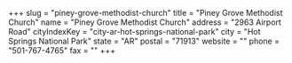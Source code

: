 +++
slug = "piney-grove-methodist-church"
title = "Piney Grove Methodist Church"
name = "Piney Grove Methodist Church"
address = "2963 Airport Road"
cityIndexKey = "city-ar-hot-springs-national-park"
city = "Hot Springs National Park"
state = "AR"
postal = "71913"
website = ""
phone = "501-767-4765"
fax = ""
+++
